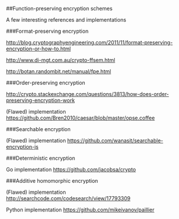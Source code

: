 ##Function-preserving encryption schemes

A few interesting references and implementations

###Format-preserving encryption

http://blog.cryptographyengineering.com/2011/11/format-preserving-encryption-or-how-to.html

http://www.di-mgt.com.au/crypto-ffsem.html

http://botan.randombit.net/manual/fpe.html

###Order-preserving encryption

http://crypto.stackexchange.com/questions/3813/how-does-order-preserving-encryption-work

(Flawed) implementation
https://github.com/Bren2010/caesar/blob/master/opse.coffee

###Searchable encryption

(Flawed) implementation
https://github.com/wanasit/searchable-encryption-js

###Deterministic encryption

Go implementation
https://github.com/jacobsa/crypto

###Additive homomorphic encryption

(Flawed) implementation
http://searchcode.com/codesearch/view/17793309

Python implementation
https://github.com/mikeivanov/paillier
